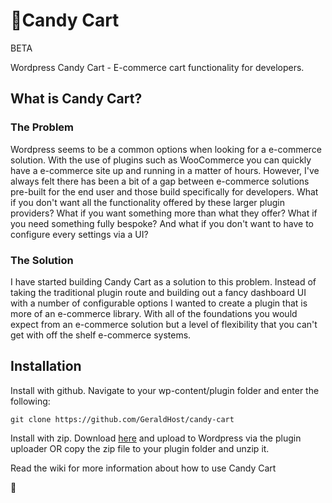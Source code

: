 # 🍬Candy Cart

BETA

Wordpress Candy Cart - E-commerce cart functionality for developers.

## What is Candy Cart?
### The Problem 
Wordpress seems to be a common options when looking for a e-commerce solution. With the use of plugins such as WooCommerce you can quickly have a e-commerce site up and running in a matter of hours. However, I've always felt there has been a bit of a gap between e-commerce solutions pre-built for the end user and those build specifically for developers. What if you don't want all the functionality offered by these larger plugin providers? What if you want something more than what they offer? What if you need something fully bespoke? And what if you don't want to have to configure every settings via a UI? 

### The Solution
I have started building Candy Cart as a solution to this problem. Instead of taking the traditional plugin route and building out a fancy dashboard UI with a number of configurable options I wanted to create a plugin that is more of an e-commerce library. With all of the foundations you would expect from an e-commerce solution but a level of flexibility that you can't get with off the shelf e-commerce systems.

## Installation
Install with github. Navigate to your wp-content/plugin folder and enter the following:
```
git clone https://github.com/GeraldHost/candy-cart
```

Install with zip. 
Download [here](https://github.com/GeraldHost/candy-cart/archive/master.zip) and upload to Wordpress via the plugin uploader OR copy the zip file to your plugin folder and unzip it.

Read the wiki for more information about how to use Candy Cart

🍬
